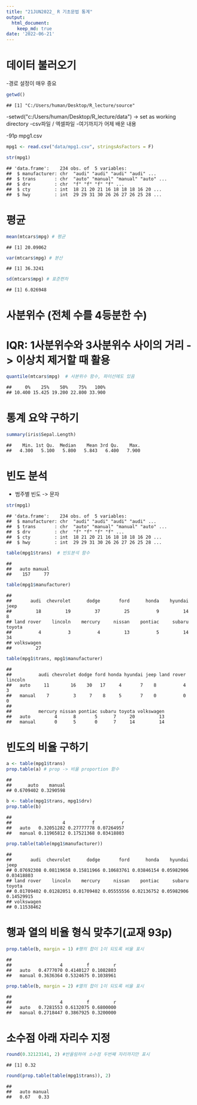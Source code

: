 ```yaml
---
title: "21JUN2022_ R 기초문법 통계"
output: 
  html_document:
    keep_md: true
date: '2022-06-21'
---
```






# 데이터 불러오기
-경로 설정이 매우 중요

```r
getwd()
```

```
## [1] "C:/Users/human/Desktop/R_lecture/source"
```

-setwd("c:/Users/human/Desktop/R_lecture/data") -> set as working directory
-csv파일 / 엑셀파일
-여기까지가 어제 배운 내용

-91p mpg1.csv


```r
mpg1 <- read.csv("data/mpg1.csv", stringsAsFactors = F)
```


```r
str(mpg1)
```

```
## 'data.frame':	234 obs. of  5 variables:
##  $ manufacturer: chr  "audi" "audi" "audi" "audi" ...
##  $ trans       : chr  "auto" "manual" "manual" "auto" ...
##  $ drv         : chr  "f" "f" "f" "f" ...
##  $ cty         : int  18 21 20 21 16 18 18 18 16 20 ...
##  $ hwy         : int  29 29 31 30 26 26 27 26 25 28 ...
```

# 평균

```r
mean(mtcars$mpg) # 평균
```

```
## [1] 20.09062
```

```r
var(mtcars$mpg) # 분산
```

```
## [1] 36.3241
```

```r
sd(mtcars$mpg) # 표준편차
```

```
## [1] 6.026948
```

# 사분위수 (전체 수를 4등분한 수)
# IQR: 1사분위수와 3사분위수 사이의 거리 -> 이상치 제거할 때 활용


```r
quantile(mtcars$mpg)  # 사분위수 함수, 파이선에도 있음
```

```
##     0%    25%    50%    75%   100% 
## 10.400 15.425 19.200 22.800 33.900
```

# 통계 요약 구하기

```r
summary(iris$Sepal.Length)
```

```
##    Min. 1st Qu.  Median    Mean 3rd Qu.    Max. 
##   4.300   5.100   5.800   5.843   6.400   7.900
```

# 빈도 분석
- 범주별 빈도 -> 문자

```r
str(mpg1)
```

```
## 'data.frame':	234 obs. of  5 variables:
##  $ manufacturer: chr  "audi" "audi" "audi" "audi" ...
##  $ trans       : chr  "auto" "manual" "manual" "auto" ...
##  $ drv         : chr  "f" "f" "f" "f" ...
##  $ cty         : int  18 21 20 21 16 18 18 18 16 20 ...
##  $ hwy         : int  29 29 31 30 26 26 27 26 25 28 ...
```


```r
table(mpg1$trans)  # 빈도분석 함수
```

```
## 
##   auto manual 
##    157     77
```

```r
table(mpg1$manufacturer)
```

```
## 
##       audi  chevrolet      dodge       ford      honda    hyundai       jeep 
##         18         19         37         25          9         14          8 
## land rover    lincoln    mercury     nissan    pontiac     subaru     toyota 
##          4          3          4         13          5         14         34 
## volkswagen 
##         27
```

```r
table(mpg1$trans, mpg1$manufacturer)
```

```
##         
##          audi chevrolet dodge ford honda hyundai jeep land rover lincoln
##   auto     11        16    30   17     4       7    8          4       3
##   manual    7         3     7    8     5       7    0          0       0
##         
##          mercury nissan pontiac subaru toyota volkswagen
##   auto         4      8       5      7     20         13
##   manual       0      5       0      7     14         14
```

# 빈도의 비율 구하기

```r
a <- table(mpg1$trans)
prop.table(a) # prop -> 비율 proportion 함수
```

```
## 
##      auto    manual 
## 0.6709402 0.3290598
```

```r
b <- table(mpg1$trans, mpg1$drv)
prop.table(b)
```

```
##         
##                   4          f          r
##   auto   0.32051282 0.27777778 0.07264957
##   manual 0.11965812 0.17521368 0.03418803
```

```r
prop.table(table(mpg1$manufacturer))
```

```
## 
##       audi  chevrolet      dodge       ford      honda    hyundai       jeep 
## 0.07692308 0.08119658 0.15811966 0.10683761 0.03846154 0.05982906 0.03418803 
## land rover    lincoln    mercury     nissan    pontiac     subaru     toyota 
## 0.01709402 0.01282051 0.01709402 0.05555556 0.02136752 0.05982906 0.14529915 
## volkswagen 
## 0.11538462
```

# 행과 열의 비율 형식 맞추기(교재 93p)

```r
prop.table(b, margin = 1) #행의 합이 1이 되도록 비율 표시
```

```
##         
##                  4         f         r
##   auto   0.4777070 0.4140127 0.1082803
##   manual 0.3636364 0.5324675 0.1038961
```

```r
prop.table(b, margin = 2) #열의 합이 1이 되도록 비율 표시
```

```
##         
##                  4         f         r
##   auto   0.7281553 0.6132075 0.6800000
##   manual 0.2718447 0.3867925 0.3200000
```

# 소수점 아래 자리수 지정

```r
round(0.32123141, 2) #반올림하여 소수점 두번째 자리까지만 표시
```

```
## [1] 0.32
```

```r
round(prop.table(table(mpg1$trans)), 2)
```

```
## 
##   auto manual 
##   0.67   0.33
```
